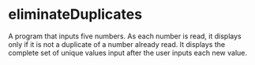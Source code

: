 # eliminateDuplicates
A program that inputs five numbers. As each number is read, it displays only if it is not a duplicate of a number already read. It displays the complete set of unique values input after the user inputs each new value.
